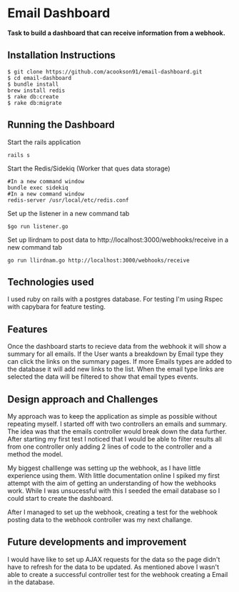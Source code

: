 # Email Dashboard

**Task to build a dashboard that can receive information from a webhook.**

## Installation Instructions

``` 
$ git clone https://github.com/acookson91/email-dashboard.git
$ cd email-dashboard
$ bundle install
brew install redis
$ rake db:create
$ rake db:migrate
```

## Running the Dashboard

Start the rails application

```
rails s
```

Start the Redis/Sidekiq (Worker that ques data storage)

```
#In a new command window
bundle exec sidekiq
#In a new command window
redis-server /usr/local/etc/redis.conf
```


Set up the listener in a new command tab

```
$go run listener.go
```

Set up llirdnam to post data to http://localhost:3000/webhooks/receive in a new command tab

```
go run llirdnam.go http://localhost:3000/webhooks/receive
```

## Technologies used

I used ruby on rails with a postgres database. For testing I'm using Rspec with capybara for feature testing. 

## Features

Once the dashboard starts to recieve data from the webhook it will show a summary for all emails. If the User wants a breakdown by Email type they can click the links on the summary pages. If more Emails types are added to the database it will add new links to the list. When the email type links are selected the data will be filtered to show that email types events. 

## Design approach and Challenges

My approach was to keep the application as simple as possible without repeating myself. I started off with two controllers an emails and summary. The idea was that the emails controller would break down the data further. After starting my first test I noticed that I would be able to filter results all from one controller only adding 2 lines of code to the controller and a method the model.

My biggest challlenge was setting up the webhook, as I have little experience using them. With little documentation online I spiked my first attempt with the aim of getting an understanding of how the webhooks work. While I was unsucessful with this I seeded the email database so I could start to create the dashboard. 

After I managed to set up the webhook, creating a test for the webhook posting data to the webhook controller was my next challange. 

## Future developments and improvement

I would have like to set up AJAX requests for the data so the page didn't have to refresh for the data to be updated. As mentioned above I wasn't able to create a successful controller test for the webhook creating a Email in the database.






